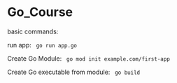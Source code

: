 # Go_Course
 
basic commands:

run app:
<code>
go run app.go
</code>

Create Go Module:
<code>
go mod init example.com/first-app</code>

Create Go executable from module:
<code>
go build</code>
